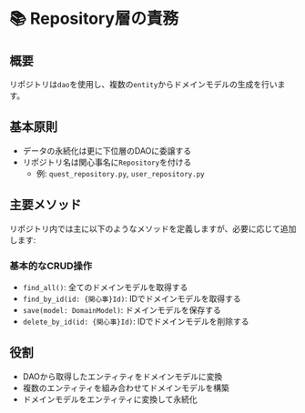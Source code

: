 # 📚 Repository層の責務

## 概要
リポジトリは`dao`を使用し、複数の`entity`からドメインモデルの生成を行います。

## 基本原則
- データの永続化は更に下位層のDAOに委譲する
- リポジトリ名は関心事名に`Repository`を付ける
  - 例: `quest_repository.py`, `user_repository.py`

## 主要メソッド
リポジトリ内では主に以下のようなメソッドを定義しますが、必要に応じて追加します:

### 基本的なCRUD操作
- `find_all()`: 全てのドメインモデルを取得する
- `find_by_id(id: {関心事}Id)`: IDでドメインモデルを取得する
- `save(model: DomainModel)`: ドメインモデルを保存する
- `delete_by_id(id: {関心事}Id)`: IDでドメインモデルを削除する

## 役割
- DAOから取得したエンティティをドメインモデルに変換
- 複数のエンティティを組み合わせてドメインモデルを構築
- ドメインモデルをエンティティに変換して永続化